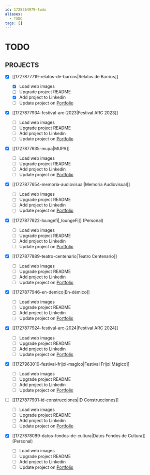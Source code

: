```yaml
---
id: 1728264979-todo
aliases:
  - TODO
tags: []
---
```


# TODO

## PROJECTS

- [x] [[1727877719-relatos-de-barrios|Relatos de Barrios]]

  - [x] Load web images
  - [ ] Upgrade project README
  - [x] Add project to Linkedin
  - [ ] Update project on [Portfolio](https://strocs.dev)

- [x] [[1727877934-festival-arc-2023|Festival ARC 2023]]

  - [ ] Load web images
  - [ ] Upgrade project README
  - [ ] Add project to Linkedin
  - [ ] Update project on [Portfolio](https://strocs.dev)

- [x] [[1727877635-mupa|MUPA]]

  - [ ] Load web images
  - [ ] Upgrade project README
  - [ ] Add project to Linkedin
  - [ ] Update project on [Portfolio](https://strocs.dev)

- [x] [[1727877654-memoria-audiovisual|Memoria Audiovisual]]

  - [ ] Load web images
  - [ ] Upgrade project README
  - [ ] Add project to Linkedin
  - [ ] Update project on [Portfolio](https://strocs.dev)

- [x] [[1727877622-loungefi|_loungeFi]] (Personal)

  - [ ] Load web images
  - [ ] Upgrade project README
  - [ ] Add project to Linkedin
  - [ ] Update project on [Portfolio](https://strocs.dev)

- [x] [[1727877889-teatro-centenario|Teatro Centenario]]

  - [ ] Load web images
  - [ ] Upgrade project README
  - [ ] Add project to Linkedin
  - [ ] Update project on [Portfolio](https://strocs.dev)

- [x] [[1727877946-en-demico|En-démico]]

  - [ ] Load web images
  - [ ] Upgrade project README
  - [ ] Add project to Linkedin
  - [ ] Update project on [Portfolio](https://strocs.dev)

- [x] [[1727877924-festival-arc-2024|Festival ARC 2024]]

  - [ ] Load web images
  - [ ] Upgrade project README
  - [ ] Add project to Linkedin
  - [ ] Update project on [Portfolio](https://strocs.dev)

- [x] [[1727963010-festival-frijol-magico|Festival Frijol Mágico]]

  - [ ] Load web images
  - [ ] Upgrade project README
  - [ ] Add project to Linkedin
  - [ ] Update project on [Portfolio](https://strocs.dev)

- [ ] [[1727877901-id-construcciones|ID Construcciones]]

  - [ ] Load web images
  - [ ] Upgrade project README
  - [ ] Add project to Linkedin
  - [ ] Update project on [Portfolio](https://strocs.dev)

- [x] [[1727878089-datos-fondos-de-cultura|Datos Fondos de Cultura]] (Personal)
  - [ ] Load web images
  - [ ] Upgrade project README
  - [ ] Add project to Linkedin
  - [ ] Update project on [Portfolio](https://strocs.dev)

